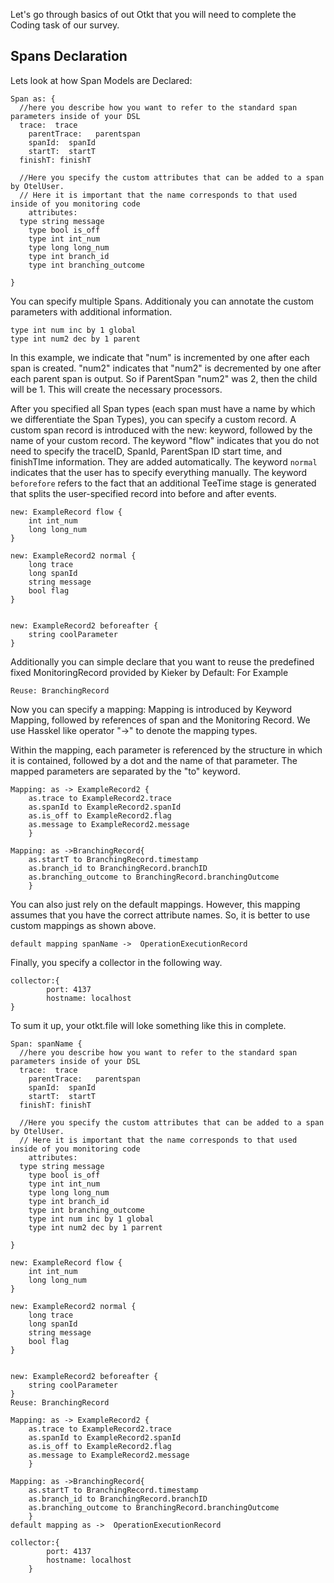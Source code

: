 Let's go through basics of out Otkt that you will need to complete the Coding task of our survey.

## Spans Declaration

Lets look at how Span Models are Declared:

```
Span as: {
  //here you describe how you want to refer to the standard span parameters inside of your DSL
  trace:  trace
	parentTrace:   parentspan
	spanId:  spanId
	startT:  startT
  finishT: finishT
	
  //Here you specify the custom attributes that can be added to a span by OtelUser.
  // Here it is important that the name corresponds to that used inside of you monitoring code
	attributes:
  type string message
	type bool is_off
	type int int_num
	type long long_num
	type int branch_id
	type int branching_outcome

}
```
You can specify multiple Spans.
Additionaly you can annotate the custom parameters with additional information.

```
type int num inc by 1 global
type int num2 dec by 1 parent
```
In this example, we indicate that "num" is incremented by one after each span is created. "num2" indicates that "num2" is decremented by one after each parent span is output. So if ParentSpan "num2" was 2, then the child will be 1.
This will create the necessary processors.



After you specified all Span types (each span must have a name by which we differentiate the Span Types), you can specify a custom record.
A custom span record is introduced with the new: keyword, followed by the name of your custom record. The keyword "flow" indicates that you do not need to specify the traceID, SpanId, ParentSpan ID start time, and finishTIme information.
They are added automatically.
The keyword `normal` indicates that the user has to specify everything manually.
The keyword `beforefore` refers to the fact that an additional TeeTime stage is generated that splits the user-specified record into before and after events.
```
new: ExampleRecord flow {
	int int_num
	long long_num	
}

new: ExampleRecord2 normal {
	long trace
	long spanId
	string message
	bool flag
}


new: ExampleRecord2 beforeafter {
	string coolParameter
}
```
Additionally you can simple declare that you want to reuse the predefined fixed MonitoringRecord provided by Kieker by Default: For Example
```
Reuse: BranchingRecord
```

Now you can specify a mapping:
Mapping is introduced by Keyword Mapping, followed by references of span and the Monitoring Record. We use Hasskel like operator "->" to denote the mapping types.

Within the mapping, each parameter is referenced by the structure in which it is contained, followed by a dot and the name of that parameter. The mapped parameters are separated by the "to" keyword.
```
Mapping: as -> ExampleRecord2 {
	as.trace to ExampleRecord2.trace
	as.spanId to ExampleRecord2.spanId
	as.is_off to ExampleRecord2.flag
	as.message to ExampleRecord2.message
	}

Mapping: as ->BranchingRecord{
	as.startT to BranchingRecord.timestamp
	as.branch_id to BranchingRecord.branchID
	as.branching_outcome to BranchingRecord.branchingOutcome
	}
```
You can also just rely on the default mappings. However, this mapping assumes that you have the correct attribute names.  So, it is better to use custom mappings as shown above.
```
default mapping spanName ->  OperationExecutionRecord
```
Finally, you specify a collector in the following way.
```
collector:{
		port: 4137
		hostname: localhost
}
```
To sum it up, your otkt.file will loke something like this in complete.
```
Span: spanName {
  //here you describe how you want to refer to the standard span parameters inside of your DSL
  trace:  trace
	parentTrace:   parentspan
	spanId:  spanId
	startT:  startT
  finishT: finishT
	
  //Here you specify the custom attributes that can be added to a span by OtelUser.
  // Here it is important that the name corresponds to that used inside of you monitoring code
	attributes:
  type string message
	type bool is_off
	type int int_num
	type long long_num
	type int branch_id
	type int branching_outcome
	type int num inc by 1 global
	type int num2 dec by 1 parrent

}

new: ExampleRecord flow {
	int int_num
	long long_num	
}

new: ExampleRecord2 normal {
	long trace
	long spanId
	string message
	bool flag
}


new: ExampleRecord2 beforeafter {
	string coolParameter
}
Reuse: BranchingRecord

Mapping: as -> ExampleRecord2 {
	as.trace to ExampleRecord2.trace
	as.spanId to ExampleRecord2.spanId
	as.is_off to ExampleRecord2.flag
	as.message to ExampleRecord2.message
	}

Mapping: as ->BranchingRecord{
	as.startT to BranchingRecord.timestamp
	as.branch_id to BranchingRecord.branchID
	as.branching_outcome to BranchingRecord.branchingOutcome
	}
default mapping as ->  OperationExecutionRecord

collector:{
		port: 4137
		hostname: localhost
	}

```